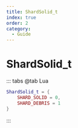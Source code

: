 ```yaml
---
title: ShardSolid_t
index: true
order: 2
category:
  - Guide
---
```


# ShardSolid_t
::: tabs
@tab Lua
```lua
ShardSolid_t = {
    SHARD_SOLID = 0,
    SHARD_DEBRIS = 1
}
```
:::